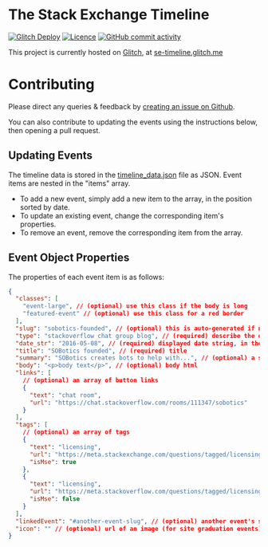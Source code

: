 # The Stack Exchange Timeline

[![Glitch Deploy](https://github.com/samliew/se-timeline/actions/workflows/main.yml/badge.svg?branch=main)](https://github.com/samliew/se-timeline/actions/workflows/main.yml) [![Licence](https://img.shields.io/github/license/samliew/se-timeline?color=blue)](https://github.com/samliew/se-timeline/blob/main/LICENCE) [![GitHub commit activity](https://img.shields.io/github/commit-activity/m/samliew/se-timeline)](https://github.com/samliew/se-timeline/pulse)

This project is currently hosted on [Glitch](https://glitch.com), at [se-timeline.glitch.me](https://se-timeline.glitch.me)

# Contributing

Please direct any queries & feedback by [creating an issue on Github](https://github.com/samliew/se-timeline/issues).

You can also contribute to updating the events using the instructions below, then opening a pull request.

## Updating Events

The timeline data is stored in the [timeline_data.json](https://github.com/samliew/se-timeline/blob/main/timeline_data.json) file as JSON. Event items are nested in the "items" array.

- To add a new event, simply add a new item to the array, in the position sorted by date.
- To update an existing event, change the corresponding item's properties.
- To remove an event, remove the corresponding item from the array.

## Event Object Properties

The properties of each event item is as follows:

```json
{
  "classes": [
    "event-large", // (optional) use this class if the body is long
    "featured-event" // (optional) use this class for a red border
  ],
  "slug": "sobotics-founded", // (optional) this is auto-generated if not set
  "type": "stackoverflow chat group blog", // (required) describe the event using single words
  "date_str": "2016-05-08", // (required) displayed date string, in the format YYYY-MM-DD (UTC)
  "title": "SOBotics founded", // (required) title
  "summary": "SOBotics creates bots to help with...", // (optional) a short summary, displayed in italics under the title
  "body": "<p>body text</p>", // (optional) body html
  "links": [
    // (optional) an array of button links
    {
      "text": "chat room",
      "url": "https://chat.stackoverflow.com/rooms/111347/sobotics"
    }
  ],
  "tags": [
    // (optional) an array of tags
    {
      "text": "licensing",
      "url": "https://meta.stackexchange.com/questions/tagged/licensing?tab=newest",
      "isMse": true
    },
    {
      "text": "licensing",
      "url": "https://meta.stackoverflow.com/questions/tagged/licensing?tab=newest",
      "isMse": false
    }
  ],
  "linkedEvent": "#another-event-slug", // (optional) another event's slug prefixed with a #
  "icon": "" // (optional) url of an image (for site graduation events)
}
```
